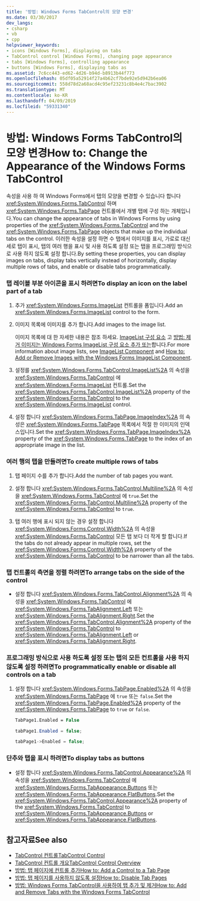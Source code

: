 ```yaml
---
title: '방법: Windows Forms TabControl의 모양 변경'
ms.date: 03/30/2017
dev_langs:
- csharp
- vb
- cpp
helpviewer_keywords:
- icons [Windows Forms], displaying on tabs
- TabControl control [Windows Forms], changing page appearance
- tabs [Windows Forms], controlling appearance
- buttons [Windows Forms], displaying tabs as
ms.assetid: 7c6cc443-ed62-4d26-b94d-b8913b44f773
ms.openlocfilehash: 05df05a52914f27a4b62cf7bde92e5d942b6ea06
ms.sourcegitcommit: 558d78d2a68acd4c95ef23231c8b4e4c7bac3902
ms.translationtype: MT
ms.contentlocale: ko-KR
ms.lasthandoff: 04/09/2019
ms.locfileid: "59331340"
---
```

# <a name="how-to-change-the-appearance-of-the-windows-forms-tabcontrol"></a><span data-ttu-id="a8189-102">방법: Windows Forms TabControl의 모양 변경</span><span class="sxs-lookup"><span data-stu-id="a8189-102">How to: Change the Appearance of the Windows Forms TabControl</span></span>
<span data-ttu-id="a8189-103">속성을 사용 하 여 Windows Forms에서 탭의 모양을 변경할 수 있습니다 합니다 <xref:System.Windows.Forms.TabControl> 하며 <xref:System.Windows.Forms.TabPage> 컨트롤에서 개별 탭에 구성 하는 개체입니다.</span><span class="sxs-lookup"><span data-stu-id="a8189-103">You can change the appearance of tabs in Windows Forms by using properties of the <xref:System.Windows.Forms.TabControl> and the <xref:System.Windows.Forms.TabPage> objects that make up the individual tabs on the control.</span></span> <span data-ttu-id="a8189-104">이러한 속성을 설정 하면 수 탭에서 이미지를 표시, 가로로 대신 세로 탭이 표시, 탭의 여러 행을 표시 및 사용 하도록 설정 또는 탭을 프로그래밍 방식으로 사용 하지 않도록 설정 합니다.</span><span class="sxs-lookup"><span data-stu-id="a8189-104">By setting these properties, you can display images on tabs, display tabs vertically instead of horizontally, display multiple rows of tabs, and enable or disable tabs programmatically.</span></span>  
  
### <a name="to-display-an-icon-on-the-label-part-of-a-tab"></a><span data-ttu-id="a8189-105">탭 레이블 부분 아이콘을 표시 하려면</span><span class="sxs-lookup"><span data-stu-id="a8189-105">To display an icon on the label part of a tab</span></span>  
  
1. <span data-ttu-id="a8189-106">추가 <xref:System.Windows.Forms.ImageList> 컨트롤을 폼입니다.</span><span class="sxs-lookup"><span data-stu-id="a8189-106">Add an <xref:System.Windows.Forms.ImageList> control to the form.</span></span>  
  
2. <span data-ttu-id="a8189-107">이미지 목록에 이미지를 추가 합니다.</span><span class="sxs-lookup"><span data-stu-id="a8189-107">Add images to the image list.</span></span>  
  
     <span data-ttu-id="a8189-108">이미지 목록에 대 한 자세한 내용은 참조 하세요. [ImageList 구성 요소](imagelist-component-windows-forms.md) 고 [방법: 제거 이미지는 Windows Forms ImageList 구성 요소 추가 또는](how-to-add-or-remove-images-with-the-windows-forms-imagelist-component.md)합니다.</span><span class="sxs-lookup"><span data-stu-id="a8189-108">For more information about image lists, see [ImageList Component](imagelist-component-windows-forms.md) and [How to: Add or Remove Images with the Windows Forms ImageList Component](how-to-add-or-remove-images-with-the-windows-forms-imagelist-component.md).</span></span>  
  
3. <span data-ttu-id="a8189-109">설정를 <xref:System.Windows.Forms.TabControl.ImageList%2A> 의 속성을 <xref:System.Windows.Forms.TabControl> 에 <xref:System.Windows.Forms.ImageList> 컨트롤.</span><span class="sxs-lookup"><span data-stu-id="a8189-109">Set the <xref:System.Windows.Forms.TabControl.ImageList%2A> property of the <xref:System.Windows.Forms.TabControl> to the <xref:System.Windows.Forms.ImageList> control.</span></span>  
  
4. <span data-ttu-id="a8189-110">설정 합니다 <xref:System.Windows.Forms.TabPage.ImageIndex%2A> 의 속성은 <xref:System.Windows.Forms.TabPage> 목록에서 적절 한 이미지의 인덱스입니다.</span><span class="sxs-lookup"><span data-stu-id="a8189-110">Set the <xref:System.Windows.Forms.TabPage.ImageIndex%2A> property of the <xref:System.Windows.Forms.TabPage> to the index of an appropriate image in the list.</span></span>  
  
### <a name="to-create-multiple-rows-of-tabs"></a><span data-ttu-id="a8189-111">여러 행의 탭을 만들려면</span><span class="sxs-lookup"><span data-stu-id="a8189-111">To create multiple rows of tabs</span></span>  
  
1. <span data-ttu-id="a8189-112">탭 페이지 수를 추가 합니다.</span><span class="sxs-lookup"><span data-stu-id="a8189-112">Add the number of tab pages you want.</span></span>  
  
2. <span data-ttu-id="a8189-113">설정 합니다 <xref:System.Windows.Forms.TabControl.Multiline%2A> 의 속성을 <xref:System.Windows.Forms.TabControl> 에 `true`.</span><span class="sxs-lookup"><span data-stu-id="a8189-113">Set the <xref:System.Windows.Forms.TabControl.Multiline%2A> property of the <xref:System.Windows.Forms.TabControl> to `true`.</span></span>  
  
3. <span data-ttu-id="a8189-114">탭 여러 행에 표시 되지 않는 경우 설정 합니다 <xref:System.Windows.Forms.Control.Width%2A> 의 속성을 <xref:System.Windows.Forms.TabControl> 모든 탭 보다 더 작게 할 합니다.</span><span class="sxs-lookup"><span data-stu-id="a8189-114">If the tabs do not already appear in multiple rows, set the <xref:System.Windows.Forms.Control.Width%2A> property of the <xref:System.Windows.Forms.TabControl> to be narrower than all the tabs.</span></span>  
  
### <a name="to-arrange-tabs-on-the-side-of-the-control"></a><span data-ttu-id="a8189-115">탭 컨트롤의 측면을 정렬 하려면</span><span class="sxs-lookup"><span data-stu-id="a8189-115">To arrange tabs on the side of the control</span></span>  
  
-   <span data-ttu-id="a8189-116">설정 합니다 <xref:System.Windows.Forms.TabControl.Alignment%2A> 의 속성을 <xref:System.Windows.Forms.TabControl> 에 <xref:System.Windows.Forms.TabAlignment.Left> 또는 <xref:System.Windows.Forms.TabAlignment.Right>.</span><span class="sxs-lookup"><span data-stu-id="a8189-116">Set the <xref:System.Windows.Forms.TabControl.Alignment%2A> property of the <xref:System.Windows.Forms.TabControl> to <xref:System.Windows.Forms.TabAlignment.Left> or <xref:System.Windows.Forms.TabAlignment.Right>.</span></span>  
  
### <a name="to-programmatically-enable-or-disable-all-controls-on-a-tab"></a><span data-ttu-id="a8189-117">프로그래밍 방식으로 사용 하도록 설정 또는 탭의 모든 컨트롤을 사용 하지 않도록 설정 하려면</span><span class="sxs-lookup"><span data-stu-id="a8189-117">To programmatically enable or disable all controls on a tab</span></span>  
  
1. <span data-ttu-id="a8189-118">설정 합니다 <xref:System.Windows.Forms.TabPage.Enabled%2A> 의 속성을 <xref:System.Windows.Forms.TabPage> 에 `true` 또는 `false`.</span><span class="sxs-lookup"><span data-stu-id="a8189-118">Set the <xref:System.Windows.Forms.TabPage.Enabled%2A> property of the <xref:System.Windows.Forms.TabPage> to `true` or `false`.</span></span>  
  
    ```vb  
    TabPage1.Enabled = False  
    ```  
  
    ```csharp  
    tabPage1.Enabled = false;  
    ```  
  
    ```cpp  
    tabPage1->Enabled = false;  
    ```  
  
### <a name="to-display-tabs-as-buttons"></a><span data-ttu-id="a8189-119">단추와 탭을 표시 하려면</span><span class="sxs-lookup"><span data-stu-id="a8189-119">To display tabs as buttons</span></span>  
  
-   <span data-ttu-id="a8189-120">설정 합니다 <xref:System.Windows.Forms.TabControl.Appearance%2A> 의 속성을 <xref:System.Windows.Forms.TabControl> 에 <xref:System.Windows.Forms.TabAppearance.Buttons> 또는 <xref:System.Windows.Forms.TabAppearance.FlatButtons>.</span><span class="sxs-lookup"><span data-stu-id="a8189-120">Set the <xref:System.Windows.Forms.TabControl.Appearance%2A> property of the <xref:System.Windows.Forms.TabControl> to <xref:System.Windows.Forms.TabAppearance.Buttons> or <xref:System.Windows.Forms.TabAppearance.FlatButtons>.</span></span>  
  
## <a name="see-also"></a><span data-ttu-id="a8189-121">참고자료</span><span class="sxs-lookup"><span data-stu-id="a8189-121">See also</span></span>

- [<span data-ttu-id="a8189-122">TabControl 컨트롤</span><span class="sxs-lookup"><span data-stu-id="a8189-122">TabControl Control</span></span>](tabcontrol-control-windows-forms.md)
- [<span data-ttu-id="a8189-123">TabControl 컨트롤 개요</span><span class="sxs-lookup"><span data-stu-id="a8189-123">TabControl Control Overview</span></span>](tabcontrol-control-overview-windows-forms.md)
- [<span data-ttu-id="a8189-124">방법: 탭 페이지에 컨트롤 추가</span><span class="sxs-lookup"><span data-stu-id="a8189-124">How to: Add a Control to a Tab Page</span></span>](how-to-add-a-control-to-a-tab-page.md)
- [<span data-ttu-id="a8189-125">방법: 탭 페이지를 사용하지 않도록 설정</span><span class="sxs-lookup"><span data-stu-id="a8189-125">How to: Disable Tab Pages</span></span>](how-to-disable-tab-pages.md)
- [<span data-ttu-id="a8189-126">방법: Windows Forms TabControl을 사용하여 탭 추가 및 제거</span><span class="sxs-lookup"><span data-stu-id="a8189-126">How to: Add and Remove Tabs with the Windows Forms TabControl</span></span>](how-to-add-and-remove-tabs-with-the-windows-forms-tabcontrol.md)
